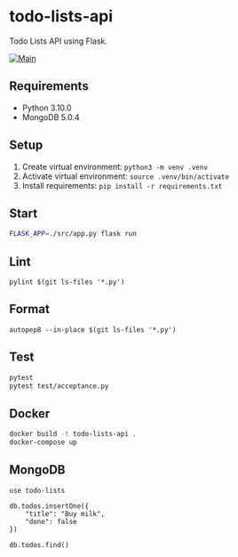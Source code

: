 # todo-lists-api

Todo Lists API using Flask.

[![Main](https://github.com/rodrigo-garcia-leon/todo-lists-api/actions/workflows/main.yml/badge.svg)](https://github.com/rodrigo-garcia-leon/todo-lists-api/actions/workflows/main.yml)

## Requirements

- Python 3.10.0
- MongoDB 5.0.4

## Setup

1. Create virtual environment: `python3 -m venv .venv`
2. Activate virtual environment: `source .venv/bin/activate`
3. Install requirements: `pip install -r requirements.txt`

## Start

```sh
FLASK_APP=./src/app.py flask run
```

## Lint

```
pylint $(git ls-files '*.py')
```

## Format

```
autopep8 --in-place $(git ls-files '*.py')
```

## Test

```sh
pytest
pytest test/acceptance.py
```

## Docker

```sh
docker build -t todo-lists-api .
docker-compose up
```

## MongoDB

```
use todo-lists

db.todos.insertOne({
    "title": "Buy milk",
    "done": false
})

db.todos.find()
```

